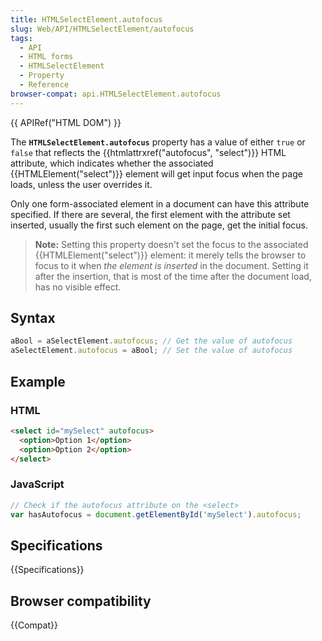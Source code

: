 ```yaml
---
title: HTMLSelectElement.autofocus
slug: Web/API/HTMLSelectElement/autofocus
tags:
  - API
  - HTML forms
  - HTMLSelectElement
  - Property
  - Reference
browser-compat: api.HTMLSelectElement.autofocus
---
```

{{ APIRef("HTML DOM") }}

The **`HTMLSelectElement.autofocus`** property has a value of either `true` or `false` that reflects the {{htmlattrxref("autofocus", "select")}} HTML
attribute, which indicates whether the associated {{HTMLElement("select")}} element
will get input focus when the page loads, unless the user overrides it.

Only one form-associated element in a document can have this attribute specified. If
there are several, the first element with the attribute set inserted, usually the first
such element on the page, get the initial focus.

> **Note:** Setting this property doesn't set the focus to the associated
> {{HTMLElement("select")}} element: it merely tells the browser to focus to it when
> _the element is inserted_ in the document. Setting it after the insertion, that
> is most of the time after the document load, has no visible effect.

## Syntax

```js
aBool = aSelectElement.autofocus; // Get the value of autofocus
aSelectElement.autofocus = aBool; // Set the value of autofocus
```

## Example

### HTML

```html
<select id="mySelect" autofocus>
  <option>Option 1</option>
  <option>Option 2</option>
</select>
```

### JavaScript

```js
// Check if the autofocus attribute on the <select>
var hasAutofocus = document.getElementById('mySelect').autofocus;
```

## Specifications

{{Specifications}}

## Browser compatibility

{{Compat}}
